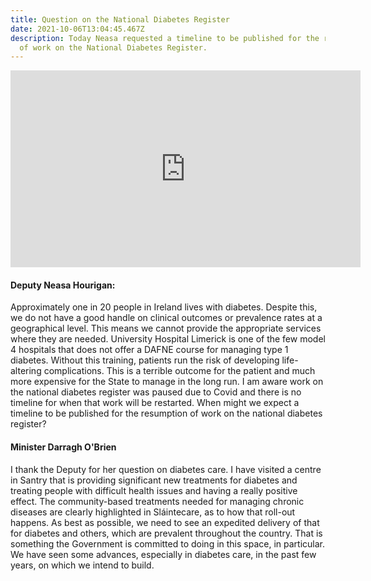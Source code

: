 ```yaml
---
title: Question on the National Diabetes Register
date: 2021-10-06T13:04:45.467Z
description: Today Neasa requested a timeline to be published for the resumption
  of work on the National Diabetes Register.
---
```

<iframe width="560" height="315" src="https://www.youtube.com/embed/6kWgDGChO7s" title="YouTube video player" frameborder="0" allow="accelerometer; autoplay; clipboard-write; encrypted-media; gyroscope; picture-in-picture" allowfullscreen></iframe>

#### Deputy Neasa Hourigan:
Approximately one in 20 people in Ireland lives with diabetes. Despite this, we do not have a good handle on clinical outcomes or prevalence rates at a geographical level. This means we cannot provide the appropriate services where they are needed. University Hospital Limerick is one of the few model 4 hospitals that does not offer a DAFNE course for managing type 1 diabetes. Without this training, patients run the risk of developing life-altering complications. This is a terrible outcome for the patient and much more expensive for the State to manage in the long run. I am aware work on the national diabetes register was paused due to Covid and there is no timeline for when that work will be restarted. When might we expect a timeline to be published for the resumption of work on the national diabetes register?

#### Minister Darragh O'Brien
I thank the Deputy for her question on diabetes care. I have visited a centre in Santry that is providing significant new treatments for diabetes and treating people with difficult health issues and having a really positive effect. The community-based treatments needed for managing chronic diseases are clearly highlighted in Sláintecare, as to how that roll-out happens. As best as possible, we need to see an expedited delivery of that for diabetes and others, which are prevalent throughout the country. That is something the Government is committed to doing in this space, in particular. We have seen some advances, especially in diabetes care, in the past few years, on which we intend to build.